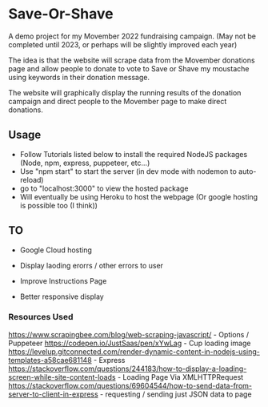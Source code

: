 # Save-Or-Shave

A demo project for my Movember 2022 fundraising campaign. (May not be completed until 2023, or perhaps will be slightly improved each year)

The idea is that the website will scrape data from the Movember donations page and allow people to donate to vote to Save or Shave my moustache using keywords in their donation message.

The website will graphically display the running results of the donation campaign and direct people to the Movember page to make direct donations.

## Usage
- Follow Tutorials listed below to install the required NodeJS packages (Node, npm, express, puppeteer, etc...)
- Use "npm start" to start the server (in dev mode with nodemon to auto-reload)
- go to "localhost:3000" to view the hosted package
- Will eventually be using Heroku to host the webpage (Or google hosting is possible too (I think))

## TO

- Google Cloud hosting

- Display laoding erorrs / other errors to user

- Improve Instructions Page

- Better responsive display


### Resources Used
https://www.scrapingbee.com/blog/web-scraping-javascript/ - Options / Puppeteer
https://codepen.io/JustSaas/pen/xYwLag - Cup loading image
https://levelup.gitconnected.com/render-dynamic-content-in-nodejs-using-templates-a58cae681148 - Express
https://stackoverflow.com/questions/244183/how-to-display-a-loading-screen-while-site-content-loads - Loading Page Via XMLHTTPRequest
https://stackoverflow.com/questions/69604544/how-to-send-data-from-server-to-client-in-express - requesting / sending just JSON data to page